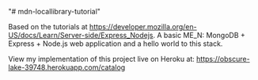 "# mdn-locallibrary-tutorial" 

Based on the tutorials at https://developer.mozilla.org/en-US/docs/Learn/Server-side/Express_Nodejs.
A basic ME_N: MongoDB + Express + Node.js web application and a hello world to this stack.

View my implementation of this project live on Heroku at:
https://obscure-lake-39748.herokuapp.com/catalog
